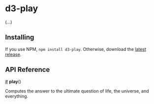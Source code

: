 # d3-play

(...)

## Installing

If you use NPM, `npm install d3-play`. Otherwise, download the [latest release](https://github.com/d3/d3-play/releases/latest).

## API Reference



<a href="#play" name="play">#</a> <b>play</b>()

Computes the answer to the ultimate question of life, the universe, and everything.
